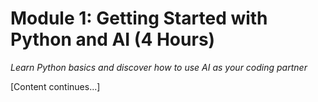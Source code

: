 # Module 1: Getting Started with Python and AI (4 Hours)

*Learn Python basics and discover how to use AI as your coding partner*

[Content continues...]